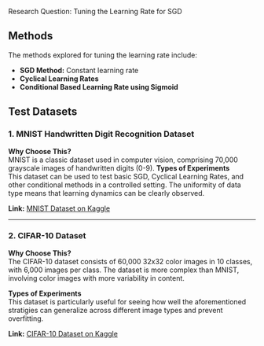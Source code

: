 Research Question: Tuning the Learning Rate for SGD

## Methods
The methods explored for tuning the learning rate include:

- **SGD Method:** Constant learning rate
- **Cyclical Learning Rates**
- **Conditional Based Learning Rate using Sigmoid**

## Test Datasets

### 1. MNIST Handwritten Digit Recognition Dataset

**Why Choose This?**  
MNIST is a classic dataset used in computer vision, comprising 70,000 grayscale images of handwritten digits (0-9). 
**Types of Experiments**  
This dataset can be used to test basic SGD, Cyclical Learning Rates, and other conditional methods in a controlled setting. The uniformity of data type means that learning dynamics can be clearly observed.

**Link:** [MNIST Dataset on Kaggle](https://www.kaggle.com/c/digit-recognizer/data)

---

### 2. CIFAR-10 Dataset

**Why Choose This?**  
The CIFAR-10 dataset consists of 60,000 32x32 color images in 10 classes, with 6,000 images per class. The dataset is more complex than MNIST, involving color images with more variability in content.

**Types of Experiments**  
This dataset is particularly useful for seeing how well the aforementioned stratigies can generalize across different image types and prevent overfitting.

**Link:** [CIFAR-10 Dataset on Kaggle](https://www.kaggle.com/c/cifar-10/data)

